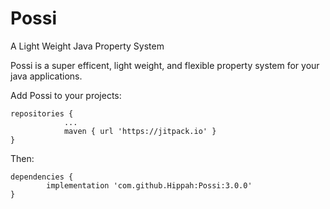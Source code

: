 # Possi
A Light Weight Java Property System

Possi is a super efficent, light weight, and flexible property system for your java applications.


Add Possi to your projects:

```
repositories {
			...
			maven { url 'https://jitpack.io' }
}
```

Then:

```
dependencies {
        implementation 'com.github.Hippah:Possi:3.0.0'
}
```
